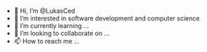 - 👋 Hi, I’m @LukasCed
- 👀 I’m interested in software development and computer science
- 🌱 I’m currently learning ...
- 💞️ I’m looking to collaborate on ...
- 📫 How to reach me ...

<!---
LukasCed/LukasCed is a ✨ special ✨ repository because its `README.md` (this file) appears on your GitHub profile.
You can click the Preview link to take a look at your changes.
--->

